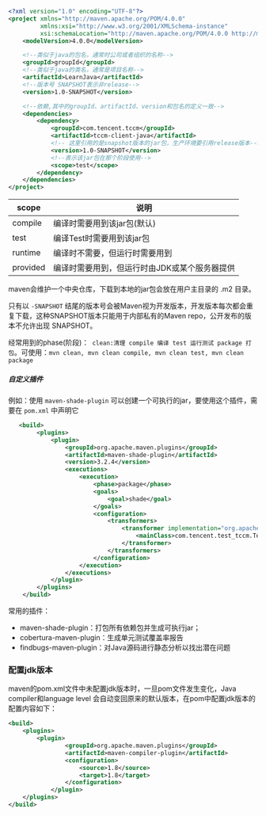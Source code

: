 ```xml
<?xml version="1.0" encoding="UTF-8"?>
<project xmlns="http://maven.apache.org/POM/4.0.0"
         xmlns:xsi="http://www.w3.org/2001/XMLSchema-instance"
         xsi:schemaLocation="http://maven.apache.org/POM/4.0.0 http://maven.apache.org/xsd/maven-4.0.0.xsd">
    <modelVersion>4.0.0</modelVersion>

    <!--类似于java的包名，通常时公司或者组织的名称-->
    <groupId>groupId</groupId>
    <!--类似于java的类名，通常是项目名称-->
    <artifactId>LearnJava</artifactId>
    <!--版本号 SNAPSHOT表示非release-->
    <version>1.0-SNAPSHOT</version>

    <!--依赖,其中的groupId、artifactId、version和包名的定义一致-->
    <dependencies>
        <dependency>
            <groupId>com.tencent.tccm</groupId>
            <artifactId>tccm-client-java</artifactId>
            <!-- 这里引用的是snapshot版本的jar包，生产环境要引用release版本-->
            <version>1.0-SNAPSHOT</version>
          	<!--表示该jar包在那个阶段使用-->
            <scope>test</scope>
        </dependency>
    </dependencies>
</project>
```

| scope    | 说明                                          |
| -------- | --------------------------------------------- |
| compile  | 编译时需要用到该jar包(默认)                   |
| test     | 编译Test时需要用到该jar包                     |
| runtime  | 编译时不需要，但运行时需要用到                |
| provided | 编译时需要用到，但运行时由JDK或某个服务器提供 |

maven会维护一个中央仓库，下载到本地的jar包会放在用户主目录的 .m2 目录。

只有以 `-SNAPSHOT` 结尾的版本号会被Maven视为开发版本，开发版本每次都会重复下载，这种SNAPSHOT版本只能用于内部私有的Maven repo，公开发布的版本不允许出现 SNAPSHOT。

经常用到的phase(阶段)：` clean:清理 compile 编译 test 运行测试 package 打包`。可使用：` mvn clean, mvn clean compile, mvn clean test, mvn clean package `

##### 自定义插件

例如：使用 `maven-shade-plugin` 可以创建一个可执行的jar，要使用这个插件，需要在 `pom.xml` 中声明它

```xml
   <build>
        <plugins>
            <plugin>
                <groupId>org.apache.maven.plugins</groupId>
                <artifactId>maven-shade-plugin</artifactId>
                <version>3.2.4</version>
                <executions>
                    <execution>
                        <phase>package</phase>
                        <goals>
                            <goal>shade</goal>
                        </goals>
                        <configuration>
                            <transformers>
                                <transformer implementation="org.apache.maven.plugins.shade.resource.ManifestResourceTransformer">
                                    <mainClass>com.tencent.test_tccm.TestOther</mainClass>
                                </transformer>
                            </transformers>
                        </configuration>
                    </execution>
                </executions>
            </plugin>
        </plugins>
    </build>
```

常用的插件：

- maven-shade-plugin：打包所有依赖包并生成可执行jar；
- cobertura-maven-plugin：生成单元测试覆盖率报告
- findbugs-maven-plugin：对Java源码进行静态分析以找出潜在问题

### 配置jdk版本

maven的pom.xml文件中未配置jdk版本时，一旦pom文件发生变化，Java compiler和language level 会自动变回原来的默认版本，在pom中配置jdk版本的配置内容如下：

```xml
<build>
    <plugins>
        <plugin>
                <groupId>org.apache.maven.plugins</groupId>
                <artifactId>maven-compiler-plugin</artifactId>
                <configuration>
                    <source>1.8</source>
                    <target>1.8</target>
                </configuration>
            </plugin>
    </plugins>
</build>
```

